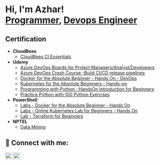 <h1>Hi, I'm Azhar! <br/><a href="https://github.com/https://github.com/azhar6039">Programmer</a>, <a href="https://www.linkedin.com/in/azhar-shaik/">Devops Engineer</a>
<h2>Certification</h2>

- <b>CloudBees</b>
  - [CloudBees CI Essentials](https://certificates.cloudbees.com/096d239e-b372-4b57-9c05-7b46fd0813db)
- <b>Udemy</b>
  - [Azure DevOps Boards for Project Managers/Analyst/Developers](https://udemy-certificate.s3.amazonaws.com/pdf/UC-5b68fbf3-3f9f-47f4-856f-a15173c1dc3e.pdf)
  - [Azure DevOps Crash Course -Build CI/CD release pipelines](https://udemy-certificate.s3.amazonaws.com/pdf/UC-d003dd73-a098-4b25-9ade-b9790fa27dcb.pdf)
  - [Docker for the Absolute Beginner - Hands On - DevOps](https://udemy-certificate.s3.amazonaws.com/pdf/UC-3ad26c54-08aa-450e-a5cc-ebc80ba79a44.pdf)
  - [Kubernetes for the Absolute Beginners - Hands-on](https://udemy-certificate.s3.amazonaws.com/pdf/UC-86b41381-e7c8-4425-ae08-0295cadd9f33.pdf)
  - [Programming with Python : HandsOn Introduction for Beginners](https://udemy-certificate.s3.amazonaws.com/pdf/UC-b0edf859-bd99-4ccb-bf12-680fff0afaec.pdf)
  - [Practice Python with 100 Python Exercises](https://udemy-certificate.s3.amazonaws.com/pdf/UC-85122863-37c5-49b2-9b7c-fffe38107b2f.pdf)
- <b>PowerShell</b>
  - [Labs - Docker for the Absolute Beginner - Hands On](https://kodekloud.com/certificate-verification/1333C1D36-13912DD10-12D090C8E/)
  - [Labs - Online Kubernetes Lab for Beginners - Hands On](https://kodekloud.com/certificate-verification/1333C1D36-13921D133-12D090C8E/)
  - [Lab - Terraform for Beginners](https://kodekloud.com/certificate-verification/1333C1D36-13EEAD830-12D090C8E/)
- <b>NPTEL</b>
  - [Data Mining](https://archive.nptel.ac.in/noc/Ecertificate/-?q=noc19-cs15/NPTEL19CS15S42180353191166175.jpg)


<h2> 🤳 Connect with me:</h2>

[<img align="left" alt="Azhar | LinkedIn" width="22px" src="https://cdn.jsdelivr.net/npm/simple-icons@v3/icons/linkedin.svg" />][linkedin]
[<img align="left" alt="Azhar | Instagram" width="22px" src="https://cdn.jsdelivr.net/npm/simple-icons@v3/icons/instagram.svg" />][instagram]

[instagram]: https://www.instagram.com/azhar_639/
[linkedin]: https://linkedin.com/in/azhar-shaik
